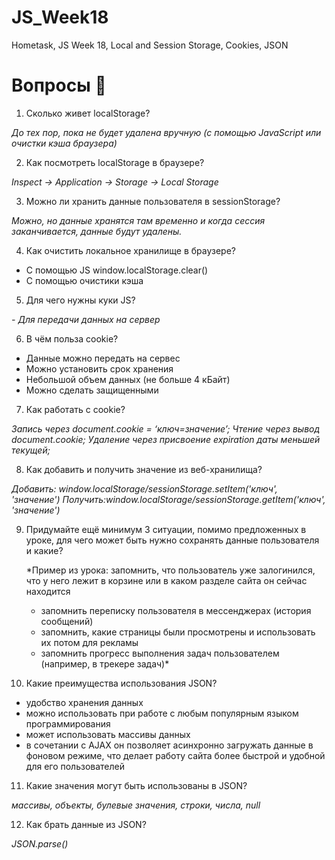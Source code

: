 # JS_Week18
Hometask, JS Week 18, Local and Session Storage, Cookies, JSON
# Вопросы 💎

1. Сколько живет localStorage?

*До тех пор, пока не будет удалена вручную (с помощью JavaScript или очистки кэша браузера)*

2. Как посмотреть localStorage в браузере?

*Inspect → Application → Storage → Local Storage*

3. Можно ли хранить данные пользователя в sessionStorage?

*Можно, но данные хранятся там временно и когда сессия заканчивается, данные будут удалены.*

4. Как очистить локальное хранилище в браузере?

- С помощью JS window.localStorage.clear()
- C помощью очистики кэша

5. Для чего нужны куки JS?

*- Для передачи данных на сервер*

6. В чём польза cookie?

- Данные можно передать на сервес
- Можно установить срок хранения
- Небольшой объем данных (не больше 4 кБайт)
- Можно сделать защищенными

7. Как работать с cookie?

*Запись через document.cookie = ‘ключ=значение’;
Чтение через вывод document.cookie;
Удаление через присвоение expiration даты меньшей текущей;*

8. Как добавить и получить значение из веб-хранилища? 

*Добавить: window.localStorage/sessionStorage.setItem('ключ', 'значение')
Получить:window.localStorage/sessionStorage.getItem('ключ', 'значение')*

9. Придумайте ещё минимум 3 ситуации, помимо предложенных в уроке, для чего может быть нужно сохранять данные пользователя и какие? 
    
    *Пример из урока: запомнить, что пользователь уже залогинился, что у него лежит в корзине или в каком разделе сайта он сейчас находится
    
    - запомнить переписку пользователя в мессенджерах (история сообщений)
    - запомнить, какие страницы были просмотрены и использовать их потом для рекламы 
    - запомнить прогресс выполнения задач пользователем (например, в трекере задач)*
    
10. Какие преимущества использования JSON?

- удобство хранения данных
- можно использовать при работе с любым популярным языком программирования
- может использовать массивы данных
- в сочетании с AJAX он позволяет асинхронно загружать данные в фоновом режиме, что делает работу сайта более быстрой и удобной для его пользователей

11. Какие значения могут быть использованы в JSON?

*массивы, объекты, булевые значения, строки, числа, null*

12. Как брать данные из JSON?

*JSON.parse()*
